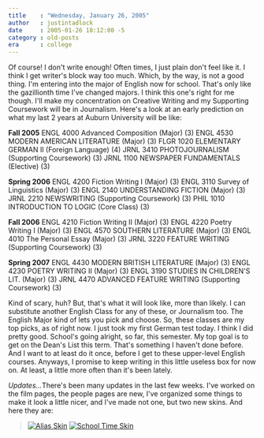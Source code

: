 ```yaml
---
title    : "Wednesday, January 26, 2005"
author   : justintadlock
date     : 2005-01-26 18:12:00 -5
category : old-posts
era      : college
---
```


Of course! I don't write enough! Often times, I just plain don't feel like it.  I think I get writer's block way too much.  Which, by the way, is not a good thing.  I'm entering into the major of English now for school.  That's only like the gazillionth time I've changed majors.  I think this one's right for me though.  I'll make my concentration on Creative Writing and my Supporting Coursework will be in Journalism.  Here's a look at an early prediction on what my last 2 years at Auburn University will be like:

<b>Fall 2005</b>
ENGL 4000 Advanced Composition (Major) (3)
ENGL 4530 MODERN AMERICAN LITERATURE  (Major) (3)
FLGR 1020 ELEMENTARY GERMAN II (Foreign Language) (4)
JRNL 3410 PHOTOJOURNALISM  (Supporting Coursework) (3)
JRNL 1100 NEWSPAPER FUNDAMENTALS  (Elective) (3)

<b>Spring 2006</b>
ENGL 4200 Fiction Writing I (Major) (3)
ENGL 3110 Survey of Linguistics (Major)	(3)
ENGL 2140 UNDERSTANDING FICTION (Major) (3)
JRNL 2210 NEWSWRITING (Supporting Coursework) (3)
PHIL 1010 INTRODUCTION TO LOGIC (Core Class) (3)

<b>Fall 2006</b>
ENGL 4210 Fiction Writing II (Major) (3)
ENGL 4220 Poetry Writing I (Major) (3)
ENGL 4570 SOUTHERN LITERATURE (Major) (3)
ENGL 4010 The Personal Essay (Major) (3)
JRNL 3220 FEATURE WRITING (Supporting Coursework) (3)

<b>Spring 2007</b>
ENGL 4430 MODERN BRITISH LITERATURE (Major) (3)
ENGL 4230 POETRY WRITING II (Major) (3)
ENGL 3190 STUDIES IN CHILDREN'S LIT. (Major) (3)
JRNL 4470 ADVANCED FEATURE WRITING (Supporting Coursework) (3)

Kind of scary, huh? But, that's what it will look like, more than likely.  I can substitute another English Class for any of these, or Journalism too.  The English Major kind of lets you pick and choose.  So, these classes are my top picks, as of right now.  I just took my first German test today.  I think I did pretty good.  School's going alright, so far, this semester.  My top goal is to get on the Dean's List this term.  That's something I haven't done before.  And I want to at least do it once, before I get to these upper-level English courses.  Anyways, I promise to keep writing in this little useless box for now on.  At least, a little more often than it's been lately.

<em>Updates...</em>There's been many updates in the last few weeks.  I've worked on the film pages, the people pages are new, I've organized some things to make it look a little nicer, and I've made not one, but two new skins.  And here they are:

<blockquote><a href="http://www.dark-autumn.com/skins/style.php?set=6"><img src="http://www.dark-autumn.com/skins/images/VersionAlias00Skin00.jpg" alt="Alias Skin"/></a>
<a href="http://www.dark-autumn.com/skins/style.php?set=5"><img src="http://www.dark-autumn.com/skins/images/SchoolTimeSkin00.jpg" alt="School Time Skin"/></a>
</blockquote>
